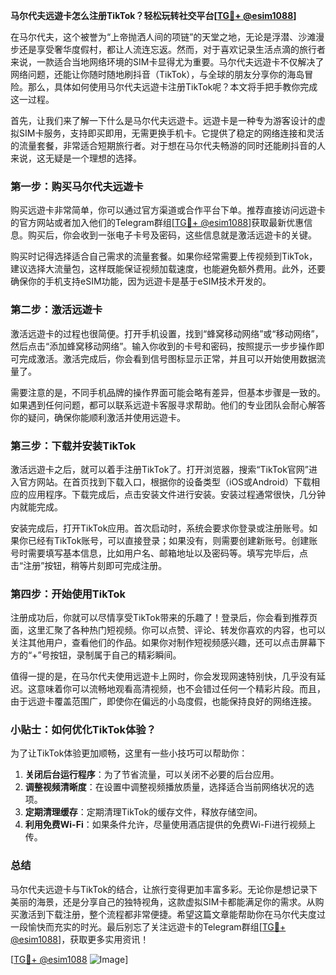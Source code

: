 **马尔代夫远遊卡怎么注册TikTok？轻松玩转社交平台[[TG💪+ @esim1088](https://t.me/s/esim1088)]**

在马尔代夫，这个被誉为“上帝抛洒人间的项链”的天堂之地，无论是浮潜、沙滩漫步还是享受奢华度假村，都让人流连忘返。然而，对于喜欢记录生活点滴的旅行者来说，一款适合当地网络环境的SIM卡显得尤为重要。马尔代夫远遊卡不仅解决了网络问题，还能让你随时随地刷抖音（TikTok），与全球的朋友分享你的海岛冒险。那么，具体如何使用马尔代夫远遊卡注册TikTok呢？本文将手把手教你完成这一过程。

首先，让我们来了解一下什么是马尔代夫远遊卡。远遊卡是一种专为游客设计的虚拟SIM卡服务，支持即买即用，无需更换手机卡。它提供了稳定的网络连接和灵活的流量套餐，非常适合短期旅行者。对于想在马尔代夫畅游的同时还能刷抖音的人来说，这无疑是一个理想的选择。

### 第一步：购买马尔代夫远遊卡

购买远遊卡非常简单，你可以通过官方渠道或合作平台下单。推荐直接访问远遊卡的官方网站或者加入他们的Telegram群组[[TG💪+ @esim1088](https://t.me/s/esim1088)]获取最新优惠信息。购买后，你会收到一张电子卡号及密码，这些信息就是激活远遊卡的关键。

购买时记得选择适合自己需求的流量套餐。如果你经常需要上传视频到TikTok，建议选择大流量包，这样既能保证视频加载速度，也能避免额外费用。此外，还要确保你的手机支持eSIM功能，因为远遊卡是基于eSIM技术开发的。

### 第二步：激活远遊卡

激活远遊卡的过程也很简便。打开手机设置，找到“蜂窝移动网络”或“移动网络”，然后点击“添加蜂窝移动网络”。输入你收到的卡号和密码，按照提示一步步操作即可完成激活。激活完成后，你会看到信号图标显示正常，并且可以开始使用数据流量了。

需要注意的是，不同手机品牌的操作界面可能会略有差异，但基本步骤是一致的。如果遇到任何问题，都可以联系远遊卡客服寻求帮助。他们的专业团队会耐心解答你的疑问，确保你能顺利激活并使用远遊卡。

### 第三步：下载并安装TikTok

激活远遊卡之后，就可以着手注册TikTok了。打开浏览器，搜索“TikTok官网”进入官方网站。在首页找到下载入口，根据你的设备类型（iOS或Android）下载相应的应用程序。下载完成后，点击安装文件进行安装。安装过程通常很快，几分钟内就能完成。

安装完成后，打开TikTok应用。首次启动时，系统会要求你登录或注册账号。如果你已经有TikTok账号，可以直接登录；如果没有，则需要创建新账号。创建账号时需要填写基本信息，比如用户名、邮箱地址以及密码等。填写完毕后，点击“注册”按钮，稍等片刻即可完成注册。

### 第四步：开始使用TikTok

注册成功后，你就可以尽情享受TikTok带来的乐趣了！登录后，你会看到推荐页面，这里汇聚了各种热门短视频。你可以点赞、评论、转发你喜欢的内容，也可以关注其他用户，查看他们的作品。如果你对制作短视频感兴趣，还可以点击屏幕下方的“+”号按钮，录制属于自己的精彩瞬间。

值得一提的是，在马尔代夫使用远遊卡上网时，你会发现网速特别快，几乎没有延迟。这意味着你可以流畅地观看高清视频，也不会错过任何一个精彩片段。而且，由于远遊卡覆盖范围广，即使你在偏远的小岛度假，也能保持良好的网络连接。

### 小贴士：如何优化TikTok体验？

为了让TikTok体验更加顺畅，这里有一些小技巧可以帮助你：

1. **关闭后台运行程序**：为了节省流量，可以关闭不必要的后台应用。
2. **调整视频清晰度**：在设置中调整视频播放质量，选择适合当前网络状况的选项。
3. **定期清理缓存**：定期清理TikTok的缓存文件，释放存储空间。
4. **利用免费Wi-Fi**：如果条件允许，尽量使用酒店提供的免费Wi-Fi进行视频上传。

### 总结

马尔代夫远遊卡与TikTok的结合，让旅行变得更加丰富多彩。无论你是想记录下美丽的海景，还是分享自己的独特视角，这款虚拟SIM卡都能满足你的需求。从购买激活到下载注册，整个流程都非常便捷。希望这篇文章能帮助你在马尔代夫度过一段愉快而充实的时光。最后别忘了关注远遊卡的Telegram群组[[TG💪+ @esim1088](https://t.me/s/esim1088)]，获取更多实用资讯！

[[TG💪+ @esim1088](https://t.me/s/esim1088) ![Image](https://i.postimg.cc/4NQfJmqS/Snipaste-2025-05-13-00-14-12.png)]